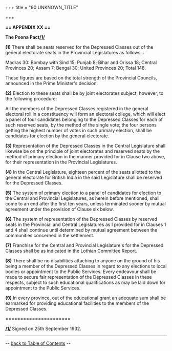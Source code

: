 +++
title = "90 UNKNOWN_TITLE"

+++


  
**== APPENDIX XX ==**

**The Poona Pact[/1/](#n01)**

  

**(1)** There shall be seats reserved for the Depressed Classes out of
the general electorate seats in the Provincial Legislatures as follows:÷

Madras 30: Bombay with Sind 15; Punjab 8; Bihar and Orissa 18; Central
Provinces 20; Assam 7; Bengal 30; United Provinces 20; Total 148.

These figures are based on the total strength of the Provincial
Councils, announced in the Prime Minister's decision.

**(2)** Election to these seats shall be by joint electorates subject,
however, to the following procedure:

All the members of the Depressed Classes registered in the general
electoral roll in a constituency will form an electoral college, which
will elect a panel of four candidates belonging to the Depressed Classes
for each of such reserved seats, by the method of the single vote; the
four persons getting the highest number of votes in such primary
election, shall be candidates for election by the general electorate.

**(3)** Representation of the Depressed Classes in the Central
Legislature shall likewise be on the principle of joint electorates and
reserved seats by the method of primary election in the manner provided
for in Clause two above, for their representation in the Provincial
Legislatures.

**(4)** In the Central Legislature, eighteen percent of the seats
allotted to the general electorate for British India in the said
Legislature shall be reserved for the Depressed Classes.

**(5)** The system of primary election to a panel of candidates for
election to the Central and Provincial Legislatures, as herein before
mentioned, shall come to an end after the first ten years, unless
terminated sooner by mutual agreement under the provision of Clause six
below.

**(6)** The system of representation of the Depressed Classes by
reserved seats in the Provincial and Central Legislatures as I provided
for in Clauses 1 and 4 shall continue until determined by mutual
agreement between the communities concerned in the settlement.

**(7)** Franchise for the Central and Provincial Legislature's for the
Depressed Classes shall be as indicated in the Lothian Committee Report.

**(8)** There shall be no disabilities attaching to anyone on the ground
of his being a member of the Depressed Classes in regard to any
elections to local bodies or appointment to the Public Services. Every
endeavour shall be made to secure fair representation of the Depressed
Classes in these respects, subject to such educational qualifications as
may be laid down for appointment to the Public Services.

**(9)** In every province, out of the educational grant an adequate sum
shall be earmarked for providing educational facilities to the members
of the Depressed Classes.  


======================

**[/1/](#m01)** Signed on 25th September 1932.  


------------------------------------------------------------------------

-- [back to Table of Contents](../index.html#contents) --  


